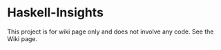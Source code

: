 # Haskell-Insights

This project is for wiki page only and does not involve any code.
See the Wiki page.
